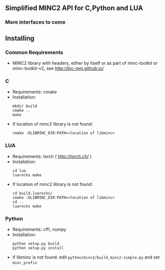 ## Simplified MINC2 API for C,Python and LUA
### More interfaces to come


## Installing

### Common Requirements
 * MINC2 library with headers, either by itself or as part of minc-toolkit or minc-toolkit-v2, see http://bic-mni.github.io/
 

### C
 * Requirements: cmake
 * Installation:
    ```
    mkdir build
    cmake .. 
    make 
    ```
 * If location of minc2 library is not found:
    ```
    cmake -DLIBMINC_DIR:PATH=<location of libminc>
    ```
 
### LUA
 * Requirements: torch ( http://torch.ch/ )
 * Installation:
    ```
    cd lua
    luarocks make
    ```
  * If location of minc2 library is not found:
    ```
    cd build.luarocks/
    cmake -DLIBMINC_DIR:PATH=<location of libminc>
    cd ..
    luarocks make
    ```
    
### Python
 * Requirements: cffi, numpy
 * Installation:
    ```
    python setup.py build
    python setup.py install 
    ```
 * If libminc is not found: edit `python/minc2/build_minc2-simple.py` and set `minc_prefix`

